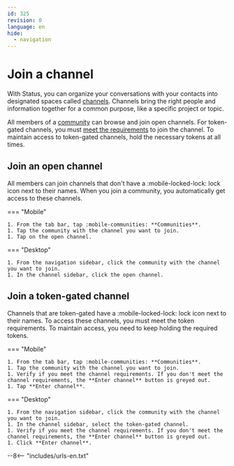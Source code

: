```yaml
---
id: 325
revision: 0
language: en
hide:
  - navigation
---
```


# Join a channel

With Status, you can organize your conversations with your contacts into designated spaces called [channels](channels-your-quick-start-guide.md). Channels bring the right people and information together for a common purpose, like a specific project or topic.

All members of a [community](about-status-communities.md) can browse and join open channels. For token-gated channels, you must [meet the requirements](understand-token-requirements-in-channels.md) to join the channel. To maintain access to token-gated channels, hold the necessary tokens at all times.

## Join an open channel

All members can join channels that don't have a :mobile-locked-lock: lock icon next to their names. When you join a community, you automatically get access to these channels.

=== "Mobile"

    1. From the tab bar, tap :mobile-communities: **Communities**.
    1. Tap the community with the channel you want to join.
    1. Tap on the open channel.

=== "Desktop"

    1. From the navigation sidebar, click the community with the channel you want to join.
    1. In the channel sidebar, click the open channel.

## Join a token-gated channel

Channels that are token-gated have a :mobile-locked-lock: lock icon next to their names. To access these channels, you must meet the token requirements. To maintain access, you need to keep holding the required tokens.

=== "Mobile"

    1. From the tab bar, tap :mobile-communities: **Communities**.
    1. Tap the community with the channel you want to join.
    1. Verify if you meet the channel requirements. If you don't meet the channel requirements, the **Enter channel** button is greyed out.
    1. Tap **Enter channel**.

=== "Desktop"

    1. From the navigation sidebar, click the community with the channel you want to join.
    1. In the channel sidebar, select the token-gated channel.
    1. Verify if you meet the channel requirements. If you don't meet the channel requirements, the **Enter channel** button is greyed out.
    1. Click **Enter channel**.

--8<-- "includes/urls-en.txt"
